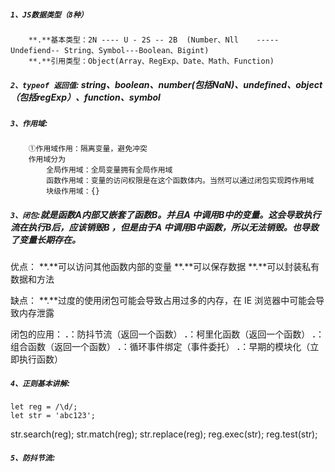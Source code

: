 ##### `1、JS数据类型（8种）`
```
    **.**基本类型：2N ---- U - 2S -- 2B  (Number、Nll    -----  Undefiend-- String、Symbol---Boolean、Bigint)
    **.**引用类型：Object(Array、RegExp、Date、Math、Function)
```
##### `2、typeof 返回值`: string、boolean、number(包括NaN)、undefined、object（包括regExp）、function、symbol
##### `3、作用域`:
```
    ①作用域作用：隔离变量，避免冲突
    作用域分为
        全局作用域：全局变量拥有全局作用域
        函数作用域：变量的访问权限是在这个函数体内。当然可以通过闭包实现跨作用域
        块级作用域：{}
```
##### `3、闭包`:就是函数A内部又嵌套了函数B。并且A 中调用B中的变量。这会导致执行流在执行B后，应该销毁B ，但是由于A 中调用B中函数，所以无法销毁。也导致了变量长期存在。

优点：
**.**可以访问其他函数内部的变量
**.**可以保存数据
**.**可以封装私有数据和方法

缺点：
**.**过度的使用闭包可能会导致占用过多的内存，在 IE 浏览器中可能会导致内存泄露

闭包的应用：
**.**：防抖节流（返回一个函数）
**.**：柯里化函数（返回一个函数）
**.**：组合函数（返回一个函数）
**.**：循环事件绑定（事件委托）
**.**：早期的模块化（立即执行函数）

##### `4、正则基本讲解`:
```
let reg = /\d/;
let str = 'abc123';
```

str.search(reg);
str.match(reg);
str.replace(reg);
reg.exec(str);
reg.test(str);


##### `5、防抖节流`:
